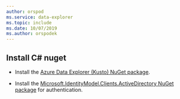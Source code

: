 ```yaml
---
author: orspod
ms.service: data-explorer
ms.topic: include
ms.date: 10/07/2019
ms.author: orspodek
---
```


## Install C# nuget

* Install the [Azure Data Explorer (Kusto) NuGet package](https://www.nuget.org/packages/Microsoft.Azure.Management.Kusto/).

* Install the [Microsoft.IdentityModel.Clients.ActiveDirectory NuGet package](https://www.nuget.org/packages/Microsoft.IdentityModel.Clients.ActiveDirectory/) for authentication.
